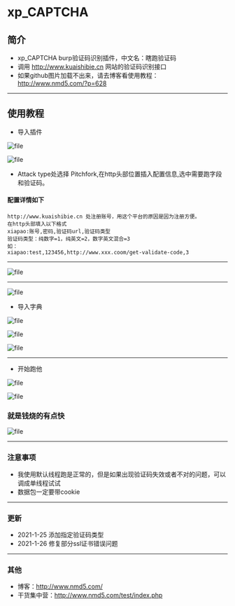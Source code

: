 # xp_CAPTCHA
## 简介
* xp_CAPTCHA burp验证码识别插件，中文名：瞎跑验证码
* 调用 http://www.kuaishibie.cn 网站的验证码识别接口
* 如果github图片加载不出来，请去博客看使用教程：http://www.nmd5.com/?p=628

********

## 使用教程

* 导入插件

![file](http://www.nmd5.com/wp-content/uploads/2021/01/600edb3d8331e.png)

![file](http://www.nmd5.com/wp-content/uploads/2021/01/600efaa4375be.png)

* Attack type处选择 Pitchfork,在http头部位置插入配置信息,选中需要跑字段和验证码。

#### 配置详情如下

```
http://www.kuaishibie.cn 处注册账号，用这个平台的原因是因为注册方便。
在http头部填入以下格式
xiapao:账号,密码,验证码url,验证码类型
验证码类型：纯数字=1，纯英文=2，数字英文混合=3
如：
xiapao:test,123456,http://www.xxx.coom/get-validate-code,3
```
*****

![file](http://www.nmd5.com/wp-content/uploads/2021/01/600ee04b44979.png?time=111)

*****

![file](http://www.nmd5.com/wp-content/uploads/2021/01/600efb371b7b7.png)

* 导入字典

![file](http://www.nmd5.com/wp-content/uploads/2021/01/600edf10c571c.png)

![file](http://www.nmd5.com/wp-content/uploads/2021/01/600edf2b2ce28.png)

![file](http://www.nmd5.com/wp-content/uploads/2021/01/600edf49e0684.png)

******

* 开始跑他

![file](http://www.nmd5.com/wp-content/uploads/2021/01/600efc8944640.png)

![file](http://www.nmd5.com/wp-content/uploads/2021/01/600efc9a0a69d.png)

### 就是钱烧的有点快

![file](http://www.nmd5.com/wp-content/uploads/2021/01/600edff956db7.png)

*****

### 注意事项

* 我使用默认线程跑是正常的，但是如果出现验证码失效或者不对的问题，可以调成单线程试试
* 数据包一定要带cookie

*******

### 更新

* 2021-1-25 添加指定验证码类型
* 2021-1-26 修复部分ssl证书错误问题

*********

### 其他

* 博客：http://www.nmd5.com/
* 干货集中营：http://www.nmd5.com/test/index.php
